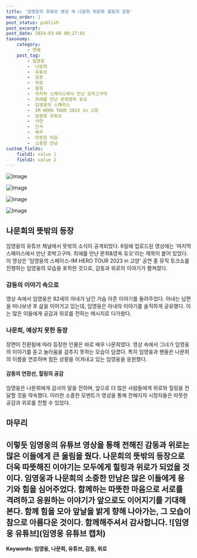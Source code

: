 ```yaml
---
title: '임영웅의 유튜브 영상 속 나문희 위로와 힐링의 감동'
menu_order: 1
post_status: publish
post_excerpt: 
post_date: 2024-03-08 00:27:01
taxonomy:
    category:
        - 연예
    post_tag:
        - 임영웅
        -  나문희
        -  유튜브
        -  감동
        -  위로
        -  힐링
        -  마지막 스페이스에서 만난 호박고구마
        -  최애를 만난 문희영옥 듀오
        -  임영웅의 스페이스
        -  IM HERO TOUR 2023 in 고양
        -  임영웅 유튜브
        -  사연
        -  인사
        -  배우
        -  따뜻한 마음
        -  소중한 만남
custom_fields:
    field1: value 1
    field2: value 2
---
```


![Image](https://ssl.pstatic.net/mimgnews/image/213/2024/03/06/0001288394_001_20240306185501245.jpg?type=w540)

![Image](https://mimgnews.pstatic.net/image/213/2024/03/06/0001288394_002_20240306185501623.jpg?type=w540)

![Image](https://ssl.pstatic.net/mimgnews/image/213/2024/03/06/0001288394_003_20240306185501785.jpg?type=w540)

![Image](https://mimgnews.pstatic.net/image/213/2024/03/06/0001288394_004_20240306185502062.jpg?type=w540)

## 나문희의 뜻밖의 등장
임영웅의 유튜브 채널에서 뜻밖의 소식이 공개되었다. 6일에 업로드된 영상에는 '마지막 스페이스에서 만난 호박고구마. 최애를 만난 문희&영옥 듀오'라는 제목이 붙어 있었다. 이 영상은 '임영웅의 스페이스-IM HERO TOUR 2023 in 고양' 공연 중 뮤직 토크쇼를 진행하는 임영웅의 모습을 포착한 것으로, 감동과 위로의 이야기가 펼쳐졌다.
### 감동의 이야기 속으로
영상 속에서 임영웅은 82세의 아내가 남긴 가슴 아픈 이야기를 들려주었다. 아내는 남편을 떠나보낸 후 삶을 이어가고 있는데, 임영웅은 아내의 이야기를 솔직하게 공유했다. 이는 많은 이들에게 공감과 위로를 전하는 메시지로 다가왔다.
### 나문희, 예상치 못한 등장
장면이 전환됨에 따라 등장한 인물은 바로 배우 나문희였다. 영상 속에서 그녀가 임영웅의 이야기를 듣고 놀라움을 감추지 못하는 모습이 담겼다. 특히 임영웅과 팬들은 나문희의 이름을 연호하며 힘든 상황을 이겨내고 있는 임영웅을 응원했다.
#### 감동의 연장선, 힐링의 공감
임영웅은 나문희에게 감사의 말을 전하며, 앞으로 더 많은 사람들에게 위로와 힐링을 전달할 것을 약속했다. 이러한 소중한 모멘트가 영상을 통해 전해지자 시청자들은 따뜻한 공감과 위로를 전할 수 있었다.
## 마무리
이렇듯 임영웅의 유튜브 영상을 통해 전해진 감동과 위로는 많은 이들에게 큰 울림을 줬다. 나문희의 뜻밖의 등장으로 더욱 따뜻해진 이야기는 모두에게 힐링과 위로가 되었을 것이다. 임영웅과 나문희의 소중한 만남은 많은 이들에게 용기와 힘을 심어주었다. 함께하는 따뜻한 마음으로 서로를 격려하고 응원하는 이야기가 앞으로도 이어지기를 기대해본다. 함께 힘을 모아 앞날을 밝게 향해 나아가는, 그 모습이 참으로 아름다운 것이다. 함께해주셔서 감사합니다.
![임영웅 유튜브](임영웅 유튜브 캡처)
---
**Keywords: 임영웅, 나문희, 유튜브, 감동, 위로**
